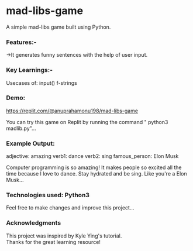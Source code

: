 # mad-libs-game #
A simple mad-libs game built using Python. 

### Features:-
 ->It generates funny sentences with the help of user input.

### Key Learnings:-
 Usecases of:
 input()
 f-strings

### Demo:
https://replit.com/@anuprahamonu198/mad-libs-game

You can try this game on Replit by running the command " python3 madlib.py"...

### Example Output:
adjective: amazing
verb1: dance
verb2: sing
famous_person: Elon Musk

Computer programming is so amazing! It makes people so excited all the time because
I love to dance. Stay hydrated and be sing. Like you're a Elon Musk...

### Technologies used: Python3

Feel free to make changes and improve this project... 

### Acknowledgments
This project was inspired by Kyle Ying's tutorial.  
Thanks for the great learning resource!  
